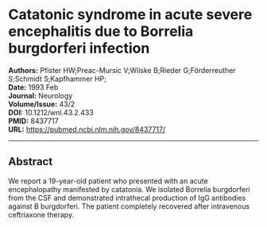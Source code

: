 # Catatonic syndrome in acute severe encephalitis due to Borrelia burgdorferi infection

**Authors:** Pfister HW;Preac-Mursic V;Wilske B;Rieder G;Förderreuther S;Schmidt S;Kapfhammer HP;  
**Date:** 1993 Feb  
**Journal:** Neurology  
**Volume/Issue:** 43/2  
**DOI:** 10.1212/wnl.43.2.433  
**PMID:** 8437717  
**URL:** https://pubmed.ncbi.nlm.nih.gov/8437717/

---

## Abstract

We report a 19-year-old patient who presented with an acute encephalopathy manifested by catatonia. We isolated Borrelia burgdorferi from the CSF and demonstrated intrathecal production of IgG antibodies against B burgdorferi. The patient completely recovered after intravenous ceftriaxone therapy.
